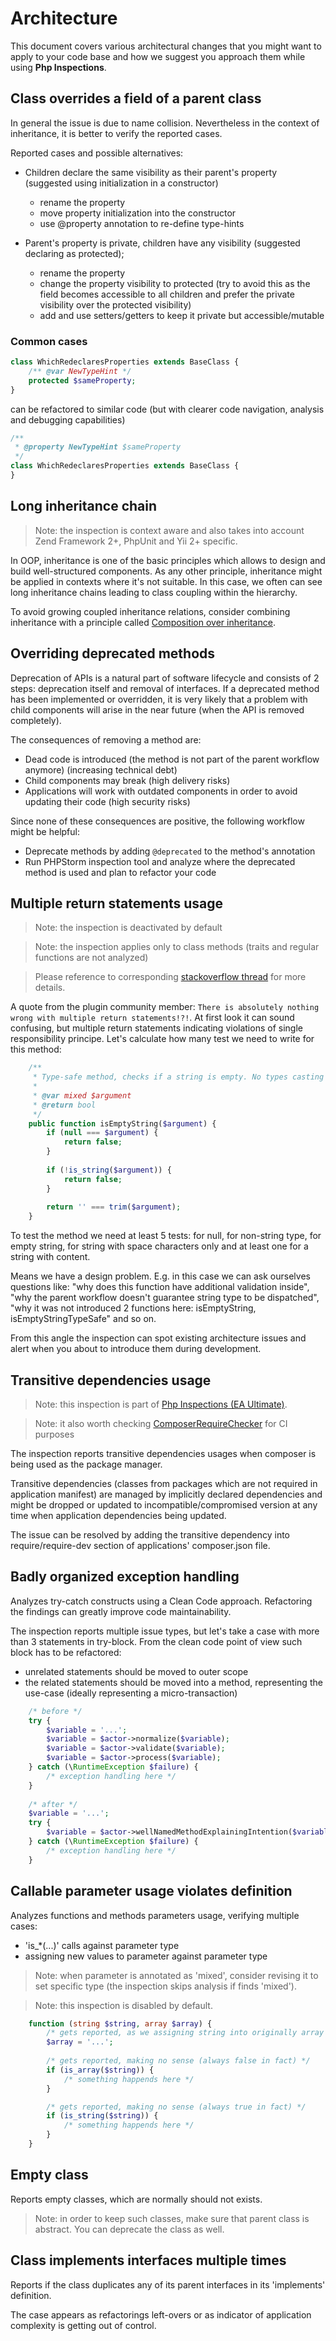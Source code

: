 # Architecture

This document covers various architectural changes that you might want to apply to your code base and how we suggest you approach them while using **Php Inspections**.

## Class overrides a field of a parent class

In general the issue is due to name collision. Nevertheless in the context of inheritance, it is better to verify the reported cases.

Reported cases and possible alternatives:

* Children declare the same visibility as their parent's property (suggested using initialization in a constructor)
    * rename the property
    * move property initialization into the constructor
    * use @property annotation to re-define type-hints

* Parent's property is private, children have any visibility (suggested declaring as protected);
    * rename the property
    * change the property visibility to protected (try to avoid this as the field becomes accessible to all children and prefer the private visibility over the protected visibility)
    * add and use setters/getters to keep it private but accessible/mutable

### Common cases

```php
class WhichRedeclaresProperties extends BaseClass {
    /** @var NewTypeHint */
    protected $sameProperty;
}
```
can be refactored to similar code (but with clearer code navigation, analysis and debugging capabilities)
```php
/**
 * @property NewTypeHint $sameProperty
 */
class WhichRedeclaresProperties extends BaseClass {
}
```

## Long inheritance chain

> Note: the inspection is context aware and also takes into account Zend Framework 2+, PhpUnit and Yii 2+ specific.

In OOP, inheritance is one of the basic principles which allows to design and build well-structured components. As any other principle, inheritance might be applied in contexts where it's not suitable. In this case, we often can see long inheritance chains leading to class coupling within the hierarchy.

To avoid growing coupled inheritance relations, consider combining inheritance with a principle called [Composition over inheritance](https://en.wikipedia.org/wiki/Composition_over_inheritance).

## Overriding deprecated methods

Deprecation of APIs is a natural part of software lifecycle and consists of 2 steps: deprecation itself and removal of interfaces. If a deprecated method has been implemented or overridden, it is very likely that a problem with child components will arise in the near future (when the API is removed completely).

The consequences of removing a method are:
* Dead code is introduced (the method is not part of the parent workflow anymore) (increasing technical debt)
* Child components may break (high delivery risks)
* Applications will work with outdated components in order to avoid updating their code (high security risks)

Since none of these consequences are positive, the following workflow might be helpful:
* Deprecate methods by adding `@deprecated` to the method's annotation
* Run PHPStorm inspection tool and analyze where the deprecated method is used and plan to refactor your code

## Multiple return statements usage

> Note: the inspection is deactivated by default

> Note: the inspection applies only to class methods (traits and regular functions are not analyzed)

> Please reference to corresponding [stackoverflow thread](https://stackoverflow.com/questions/36707/should-a-function-have-only-one-return-statement) 
> for more details.

A quote from the plugin community member: `There is absolutely nothing wrong with multiple return statements!?!`. 
At first look it can sound confusing, but multiple return statements indicating violations of single responsibility principe.
Let's calculate how many test we need to write for this method:
```php
    /**
     * Type-safe method, checks if a string is empty. No types casting magic allowed.
     * 
     * @var mixed $argument
     * @return bool
     */
    public function isEmptyString($argument) {
        if (null === $argument) {
            return false;
        }
        
        if (!is_string($argument)) {
            return false;
        }
        
        return '' === trim($argument);
    }
```

To test the method we need at least 5 tests: for null, for non-string type, for empty string, 
for string with space characters only and at least one for a string with content.

Means we have a design problem. E.g. in this case we can ask ourselves questions like: 
"why does this function have additional validation inside", "why the parent workflow doesn't guarantee string type to be dispatched",
"why it was not introduced 2 functions here: isEmptyString, isEmptyStringTypeSafe" and so on.

From this angle the inspection can spot existing architecture issues and alert when you about to introduce them during development.

## Transitive dependencies usage

> Note: this inspection is part of [Php Inspections (EA Ultimate)](http://plugins.jetbrains.com/plugin/10215-php-inspections-ea-ultimate-).

> Note: it also worth checking [ComposerRequireChecker](https://github.com/maglnet/ComposerRequireChecker) for CI purposes

The inspection reports transitive dependencies usages when composer is being used as the package manager.

Transitive dependencies (classes from packages which are not required in application manifest) are managed by implicitly 
declared dependencies and might be dropped or updated to incompatible/compromised version at any time when application 
dependencies being updated.

The issue can be resolved by adding the transitive dependency into require/require-dev section of applications' 
composer.json file.  

## Badly organized exception handling

Analyzes try-catch constructs using a Clean Code approach. Refactoring the findings can greatly improve code maintainability.

The inspection reports multiple issue types, but let's take a case with more than 3 statements in try-block.
From the clean code point of view such block has to be refactored:
- unrelated statements should be moved to outer scope
- the related statements should be moved into a method, representing the use-case (ideally representing a micro-transaction)

```php
    /* before */
    try {
        $variable = '...';
        $variable = $actor->normalize($variable);
        $variable = $actor->validate($variable);
        $variable = $actor->process($variable);
    } catch (\RuntimeException $failure) {
        /* exception handling here */
    }
    
    /* after */
    $variable = '...';
    try {
        $variable = $actor->wellNamedMethodExplainingIntention($variable);
    } catch (\RuntimeException $failure) {
        /* exception handling here */
    }
```

## Callable parameter usage violates definition

Analyzes functions and methods parameters usage, verifying multiple cases:
- 'is_*(...)' calls against parameter type
- assigning new values to parameter against parameter type

> Note: when parameter is annotated as 'mixed', consider revising it to set specific type (the inspection skips analysis if finds 'mixed').

> Note: this inspection is disabled by default.

```php
    function (string $string, array $array) {
        /* gets reported, as we assigning string into originally array variable */
        $array = '...'; 
        
        /* gets reported, making no sense (always false in fact) */
        if (is_array($string)) {
            /* something happends here */
        }

        /* gets reported, making no sense (always true in fact) */
        if (is_string($string)) {
            /* something happends here */
        }
    }
```

## Empty class

Reports empty classes, which are normally should not exists.

> Note: in order to keep such classes, make sure that parent class is abstract. You can deprecate the class as well.

## Class implements interfaces multiple times

Reports if the class duplicates any of its parent interfaces in its 'implements' definition.

The case appears as refactorings left-overs or as indicator of application complexity is getting out of control.